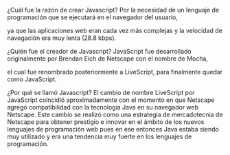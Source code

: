  ¿Cuál fue la razón de crear Javascript? 
 Por la necesidad de un lenguaje de programación que se ejecutará en el navegador del usuario,
 
 ya que las aplicaciones web eran cada vez más complejas y la velocidad de navegación era muy lenta (28.8 kbps).
 
 ¿Quién fue el creador de Javascript? 
 JavaScript fue desarrollado originalmente por Brendan Eich de Netscape con el nombre de Mocha,
 
 el cual fue renombrado posteriormente a LiveScript, para finalmente quedar como JavaScript.

 ¿Por qué se llamó Javascript? 
  El cambio de nombre LiveScript por JavaScript coincidió aproximadamente con el momento en que Netscape agregó compatibilidad con la 
  tecnología Java en su navegador web Netscape.
  Este cambio se realizó como una estrategia de mercadotecnia de Netscape para obtener prestigio e innovar en 
  el ámbito de los nuevos lenguajes de programación web pues en ese entonces Java estaba siendo muy utilizado y
  era una tendencia muy fuerte en los lenguajes de programación.